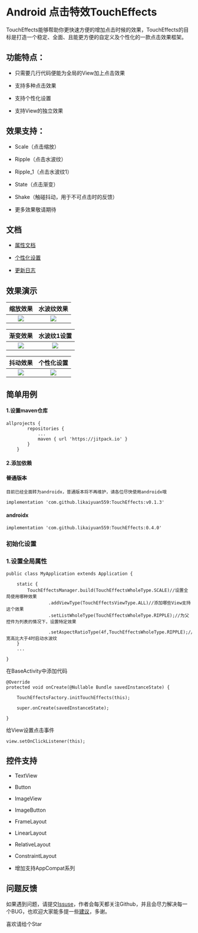# Android 点击特效TouchEffects

TouchEffects能够帮助你更快速方便的增加点击时候的效果，TouchEffects的目标是打造一个稳定、全面、且能更方便的自定义及个性化的一款点击效果框架。

## 功能特点：

- 只需要几行代码便能为全局的View加上点击效果

- 支持多种点击效果

- 支持个性化设置

- 支持View的独立效果

## 效果支持：

- Scale（点击缩放）

- Ripple（点击水波纹）

- Ripple_1（点击水波纹1）

- State（点击渐变）

- Shake（触碰抖动，用于不可点击时的反馈）

- 更多效果敬请期待

## 文档

- [属性文档](https://github.com/likaiyuan559/TouchEffects/blob/master/md/%E5%B1%9E%E6%80%A7%E6%96%87%E6%A1%A3.md)

- [个性化设置](https://github.com/likaiyuan559/TouchEffects/blob/master/md/%E4%B8%AA%E6%80%A7%E5%8C%96%E8%AE%BE%E7%BD%AE.md)

- [更新日志](https://github.com/likaiyuan559/TouchEffects/blob/master/md/%E6%9B%B4%E6%96%B0%E6%97%A5%E5%BF%97.md)

## 效果演示

| 缩放效果                                                                        | 水波纹效果                                                                        |
|:---------------------------------------------------------------------------:|:----------------------------------------------------------------------------:|
| ![](https://github.com/likaiyuan559/TouchEffects/blob/master/gif/scale.gif) | ![](https://github.com/likaiyuan559/TouchEffects/blob/master/gif/ripple.gif) |

| 渐变效果                                                                        | 水波纹1设置                                                                        |
|:---------------------------------------------------------------------------:|:-----------------------------------------------------------------------------:|
| ![](https://github.com/likaiyuan559/TouchEffects/blob/master/gif/state.gif) | ![](https://github.com/likaiyuan559/TouchEffects/blob/master/gif/ripple1.gif) |

| 抖动效果                                                                        | 个性化设置                                                                              |
|:---------------------------------------------------------------------------:|:----------------------------------------------------------------------------------:|
| ![](https://github.com/likaiyuan559/TouchEffects/blob/master/gif/shake.gif) | ![](https://github.com/likaiyuan559/TouchEffects/blob/master/gif/personalized.gif) |

## 简单用例

#### 1.设置maven仓库

```
allprojects {
        repositories {
            ...
            maven { url 'https://jitpack.io' }
        }
    }
```

#### 2.添加依赖

#### ~~普通版本~~
`目前已经全面转为androidx，普通版本将不再维护，请各位尽快使用androidx哦`

```
implementation 'com.github.likaiyuan559:TouchEffects:v0.1.3'
```

#### androidx

```
implementation 'com.github.likaiyuan559:TouchEffects:0.4.0'
```

### 初始化设置

### 1.设置全局属性

```
public class MyApplication extends Application {

    static {
        TouchEffectsManager.build(TouchEffectsWholeType.SCALE)//设置全局使用哪种效果
                .addViewType(TouchEffectsViewType.ALL)//添加哪些View支持这个效果
                .setListWholeType(TouchEffectsWholeType.RIPPLE);//为父控件为列表的情况下，设置特定效果
                                .setAspectRatioType(4f,TouchEffectsWholeType.RIPPLE);//宽高比大于4时启动水波纹
    }
    ...

}
```

在BaseActivity中添加代码

```
@Override
protected void onCreate(@Nullable Bundle savedInstanceState) {

    TouchEffectsFactory.initTouchEffects(this);

    super.onCreate(savedInstanceState);

}
```

给View设置点击事件

```
view.setOnClickListener(this);
```

## 控件支持

- TextView

- Button

- ImageView

- ImageButton

- FrameLayout

- LinearLayout

- RelativeLayout

- ConstraintLayout

- 增加支持AppCompat系列

## 问题反馈

如果遇到问题，请提交[Issuse](https://github.com/likaiyuan559/TouchEffects/issues)，作者会每天都关注Github，并且会尽力解决每一个BUG，也欢迎大家能多提一些[建议](https://github.com/likaiyuan559/TouchEffects/issues/2)，多谢。

喜欢请给个Star
